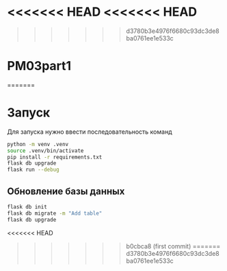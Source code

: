 <<<<<<< HEAD
<<<<<<< HEAD
=======

>>>>>>> d3780b3e4976f6680c93dc3de8ba0761ee1e533c
# PM03part1
=======
# Запуск
Для запуска нужно ввести последовательность команд
```bash
python -m venv .venv
source .venv/bin/activate
pip install -r requirements.txt
flask db upgrade
flask run --debug
```

## Обновление базы данных
```bash
flask db init
flask db migrate -m "Add table"
flask db upgrade
```
<<<<<<< HEAD
>>>>>>> b0cbca8 (first commit)
=======
>>>>>>> d3780b3e4976f6680c93dc3de8ba0761ee1e533c
